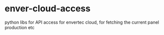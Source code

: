 # enver-cloud-access
python libs for API access for envertec cloud, for fetching the current panel production etc
